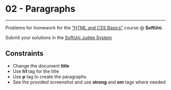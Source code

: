 ﻿# 02 - Paragraphs
------
Problems for homework for the [“HTML and CSS Basics”](#) course @ **SoftUni**.

Submit your solutions in the [SoftUni Judge System](https://judge.softuni.bg/Contests/#!/List/ByCategory/165/HTML-and-CSS)

## Constraints
* Change the document **title**
* Use **h1** tag for the title
* Use **p** tag to create the paragraphs
* See the provided screenshot and use **strong** and **em** tags where needed



